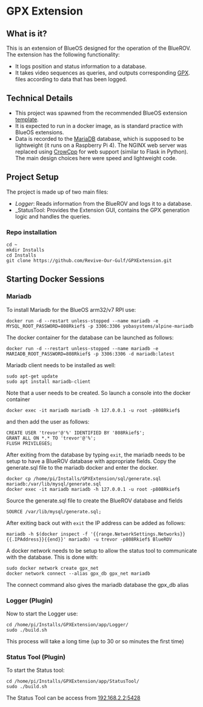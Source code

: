 # GPX Extension #

## What is it? ##

This is an extension of BlueOS designed for the operation of the BlueROV. The extension has the following functionality:

* It logs position and status information to a database.
* It takes video sequences as queries, and outputs corresponding [GPX](https://wiki.openstreetmap.org/wiki/GPX#:~:text=GPX%2C%20or%20GPS%20exchange%20format,and%20convert%20to%20other%20forms). files according to data that has been logged.

## Technical Details ##

* This project was spawned from the recommended BlueOS extension [template](https://github.com/BlueOS-community/blueos-extension-template).
* It is expected to run in a docker image, as is standard practice with BlueOS extensions. 
* Data is recorded to the [MariaDB](https://mariadb.org/) database, which is supposed to be lightweight (it runs on a Raspberry Pi 4).
The NGINX web server was replaced using [CrowCpp](https://crowcpp.org/master/) for web support (similar to Flask in Python). The main design choices here were speed and lightweight code.

## Project Setup ##

The project is made up of two main files:

* _Logger_: Reads information from the BlueROV and logs it to a database.
* _StatusTool: Provides the Extension GUI, contains the GPX generation logic and handles the queries.

### Repo installation
```
cd ~
mkdir Installs
cd Installs
git clone https://github.com/Revive-Our-Gulf/GPXExtension.git
```

## Starting Docker Sessions ##

### Mariadb ##

To install Mariadb for the BlueOS arm32/v7 RPI use:
```
docker run -d --restart unless-stopped --name mariadb -e MYSQL_ROOT_PASSWORD=808Rkief$ -p 3306:3306 yobasystems/alpine-mariadb
```
The docker container for the database can be launched as follows:

```docker run -d --restart unless-stopped --name mariadb -e MARIADB_ROOT_PASSWORD=808Rkief$ -p 3306:3306 -d mariadb:latest```

Mariadb client needs to be installed as well:
```
sudo apt-get update
sudo apt install mariadb-client
```

Note that a user needs to be created. So launch a console into the docker container

```docker exec -it mariadb mariadb -h 127.0.0.1 -u root -p808Rkief$```

and then add the user as follows:

```
CREATE USER 'trevor'@'%' IDENTIFIED BY '808Rkief$';
GRANT ALL ON *.* TO 'trevor'@'%';
FLUSH PRIVILEGES;
```

After exiting from the database by typing `exit`, the mariadb needs to be setup to have a BlueROV database with appropriate fields.
Copy the generate.sql file to the mariadb docker and enter the docker.
```
docker cp /home/pi/Installs/GPXExtension/sql/generate.sql mariadb:/var/lib/mysql/generate.sql
docker exec -it mariadb mariadb -h 127.0.0.1 -u root -p808Rkief$
```
Source the generate.sql file to create the BlueROV database and fields
```
SOURCE /var/lib/mysql/generate.sql;
```
After exiting back out with `exit` the IP address can be added as follows:
```
mariadb -h $(docker inspect -f '{{range.NetworkSettings.Networks}}{{.IPAddress}}{{end}}' mariadb) -u trevor -p808Rkief$ BlueROV
```

A docker network needs to be setup to allow the status tool to communicate with the database. This is done with:
```
sudo docker network create gpx_net
docker network connect --alias gpx_db gpx_net mariadb
```
The connect command also gives the mariadb database the gpx_db alias

### Logger (Plugin) ###
Now to start the Logger use:
```
cd /home/pi/Installs/GPXExtension/app/Logger/
sudo ./build.sh
```
This process will take a long time (up to 30 or so minutes the first time)

### Status Tool (Plugin) ###
To start the Status tool:
```
cd /home/pi/Installs/GPXExtension/app/StatusTool/
sudo ./build.sh
```

The Status Tool can be access from [192.168.2.2:5428](http://192.168.2.2:5428)

